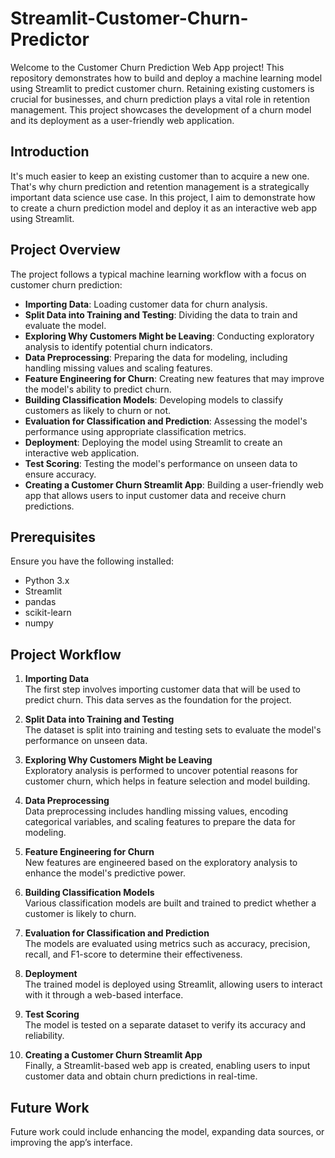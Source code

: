 # Streamlit-Customer-Churn-Predictor

Welcome to the Customer Churn Prediction Web App project! This repository demonstrates how to build and deploy a machine learning model using Streamlit to predict customer churn. Retaining existing customers is crucial for businesses, and churn prediction plays a vital role in retention management. This project showcases the development of a churn model and its deployment as a user-friendly web application.

## Introduction

It's much easier to keep an existing customer than to acquire a new one. That's why churn prediction and retention management is a strategically important data science use case. In this project, I aim to demonstrate how to create a churn prediction model and deploy it as an interactive web app using Streamlit.

## Project Overview

The project follows a typical machine learning workflow with a focus on customer churn prediction:

- **Importing Data**: Loading customer data for churn analysis.
- **Split Data into Training and Testing**: Dividing the data to train and evaluate the model.
- **Exploring Why Customers Might be Leaving**: Conducting exploratory analysis to identify potential churn indicators.
- **Data Preprocessing**: Preparing the data for modeling, including handling missing values and scaling features.
- **Feature Engineering for Churn**: Creating new features that may improve the model's ability to predict churn.
- **Building Classification Models**: Developing models to classify customers as likely to churn or not.
- **Evaluation for Classification and Prediction**: Assessing the model's performance using appropriate classification metrics.
- **Deployment**: Deploying the model using Streamlit to create an interactive web application.
- **Test Scoring**: Testing the model's performance on unseen data to ensure accuracy.
- **Creating a Customer Churn Streamlit App**: Building a user-friendly web app that allows users to input customer data and receive churn predictions.

## Prerequisites

Ensure you have the following installed:

- Python 3.x
- Streamlit
- pandas
- scikit-learn
- numpy

## Project Workflow

1. **Importing Data**  
   The first step involves importing customer data that will be used to predict churn. This data serves as the foundation for the project.

2. **Split Data into Training and Testing**  
   The dataset is split into training and testing sets to evaluate the model's performance on unseen data.

3. **Exploring Why Customers Might be Leaving**  
   Exploratory analysis is performed to uncover potential reasons for customer churn, which helps in feature selection and model building.

4. **Data Preprocessing**  
   Data preprocessing includes handling missing values, encoding categorical variables, and scaling features to prepare the data for modeling.

5. **Feature Engineering for Churn**  
   New features are engineered based on the exploratory analysis to enhance the model's predictive power.

6. **Building Classification Models**  
   Various classification models are built and trained to predict whether a customer is likely to churn.

7. **Evaluation for Classification and Prediction**  
   The models are evaluated using metrics such as accuracy, precision, recall, and F1-score to determine their effectiveness.

8. **Deployment**  
   The trained model is deployed using Streamlit, allowing users to interact with it through a web-based interface.

9. **Test Scoring**  
   The model is tested on a separate dataset to verify its accuracy and reliability.

10. **Creating a Customer Churn Streamlit App**  
    Finally, a Streamlit-based web app is created, enabling users to input customer data and obtain churn predictions in real-time.

## Future Work

Future work could include enhancing the model, expanding data sources, or improving the app’s interface.
